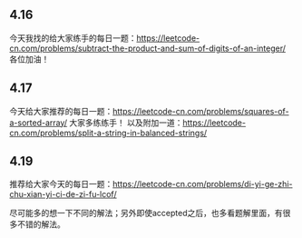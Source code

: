 ## 4.16
今天我找的给大家练手的每日一题：https://leetcode-cn.com/problems/subtract-the-product-and-sum-of-digits-of-an-integer/
各位加油！

## 4.17
今天给大家推荐的每日一题：https://leetcode-cn.com/problems/squares-of-a-sorted-array/  大家多练练手！
以及附加一道：https://leetcode-cn.com/problems/split-a-string-in-balanced-strings/

## 4.19
推荐给大家今天的每日一题：https://leetcode-cn.com/problems/di-yi-ge-zhi-chu-xian-yi-ci-de-zi-fu-lcof/

尽可能多的想一下不同的解法；另外即使accepted之后，也多看题解里面，有很多不错的解法。

